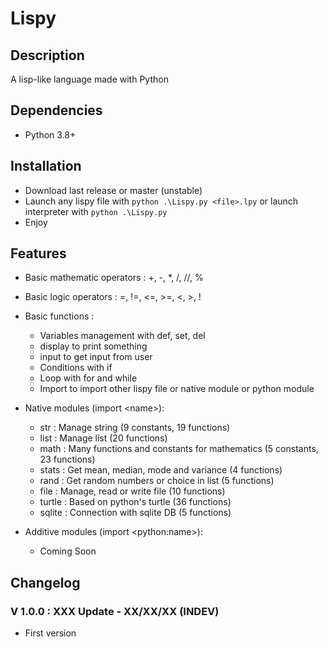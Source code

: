 # Lispy

## Description

A lisp-like language made with Python

## Dependencies

- Python 3.8+

## Installation

- Download last release or master (unstable)
- Launch any lispy file with `python .\Lispy.py <file>.lpy` or launch interpreter with `python .\Lispy.py`
- Enjoy

## Features

- Basic mathematic operators : +, -, *, /, //, %
- Basic logic operators : =, !=, <=, >=, <, >, !
- Basic functions :

  - Variables management with def, set, del
  - display to print something
  - input to get input from user
  - Conditions with if
  - Loop with for and while
  - Import to import other lispy file or native module or python module

- Native modules (import \<name>):

  - str : Manage string (9 constants, 19 functions)
  - list : Manage list (20 functions)
  - math : Many functions and constants for mathematics (5 constants, 23 functions)
  - stats : Get mean, median, mode and variance (4 functions)
  - rand : Get random numbers or choice in list (5 functions)
  - file : Manage, read or write file (10 functions)
  - turtle : Based on python's turtle (36 functions)
  - sqlite : Connection with sqlite DB (5 functions)

- Additive modules (import \<python:name>):

  - Coming Soon

## Changelog

### V 1.0.0 : XXX Update - XX/XX/XX (INDEV)

- First version

